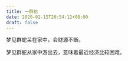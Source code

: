 ```yaml
---
title: 一群蛇
date: 2020-02-15T20:54:12+08:00
draft: false
---
```


梦见群蛇呆在家中，会财源不断。<br>


梦见群蛇从家中游出去，意味着最近经济比较困难。<br>
